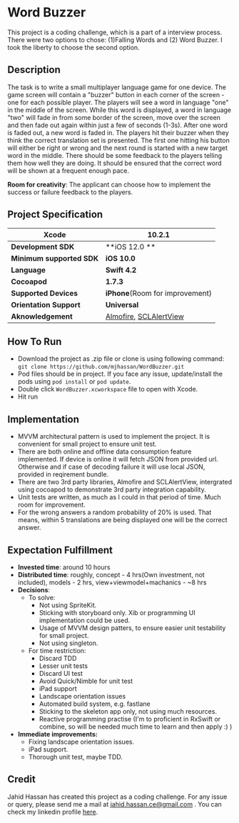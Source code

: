 # Word Buzzer
This project is a coding challenge, which is a part of a interview process. There were two options to chose: (1)Falling Words and (2) Word Buzzer. I took the liberty to choose the second option.

## Description
The task is to write a small multiplayer language game for one device. The game screen will contain a "buzzer" button in each corner of the screen - one for each possible player.
The players will see a word in language "one" in the middle of the screen. While this word is displayed, a word in language "two" will fade in from some border of the screen, move over the screen and then fade out again within just a few of seconds (1-3s). After one word is faded out, a new word is faded in.
The players hit their buzzer when they think the correct translation set is presented. The first one hitting his button will either be right or wrong and the next round is started with a new target word in the middle. There should be some feedback to the players telling them how well they are doing.
It should be ensured that the correct word will be shown at a frequent enough pace.

**Room for creativity**: The applicant can choose how to implement the success or failure feedback to the players.

## Project Specification
| Xcode  | 10.2.1  |
| ------------ | ------------ |
| **Development SDK**  |  **iOS 12.0 ** |
| **Minimum supported SDK**  |  **iOS 10.0**  |
| **Language**  | **Swift 4.2**  |
|  **Cocoapod** | **1.7.3**  |
| **Supported Devices** | **iPhone**(Room for improvement) |
| **Orientation Support** | **Universal** |
| **Aknowledgement** | [Almofire](https://github.com/Alamofire/Alamofire), [SCLAlertView](https://github.com/vikmeup/SCLAlertView-Swift)|

## How To Run
- Download the project as .zip file or clone is using following command:
`git clone https://github.com/mjhassan/WordBuzzer.git`
- Pod files should be in project. If you face any issue, update/install the pods using `pod install` or `pod update`.
- Double click `WordBuzzer.xcworkspace` file to open with Xcode.
- Hit run

## Implementation
- MVVM architectural pattern is used to implement the project. It is convenient for small project to ensure unit test.
- There are both online and offline data consumption feature implemented. If device is online it will fetch JSON from provided url. Otherwise and if case of decoding failure it will use local JSON, provided in reqirement bundle.
- There are two 3rd party libraries, Almofire and SCLAlertView, intergrated using cocoapod to demonstrate 3rd party integration capability.
- Unit tests are written, as much as I could in that period of time. Much room for improvement.
- For the wrong answers a random probability of 20% is used. That means, within 5 translations are being displayed one will be the correct answer.

## Expectation Fulfillment
- **Invested time**: around 10 hours
- **Distributed time**: roughly, concept - 4 hrs(Own investment, not included), models - 2 hrs, view+viewmodel+machanics - ~8 hrs
- **Decisions**:
	- To solve:
		- Not using SpriteKit.
		- Sticking with storyboard only. Xib or programming UI implementation could be used.
		- Usage of MVVM design patters, to ensure easier unit testability for small project.
		- Not using singleton.
	- For time restriction:
		- Discard TDD
		- Lesser unit tests
		- Discard UI test
		- Avoid Quick/Nimble for unit test
		- iPad support
		- Landscape orientation issues
		- Automated build system, e.g. fastlane
		- Sticking to the skeleton app only, not using much resources.
		- Reactive programming practise (I'm to proficient in RxSwift or combine, so will be needed much time to learn and then apply :) )
- **Immediate improvements:**
	- Fixing landscape orientation issues.
	- iPad support.
	- Thorough unit test, maybe TDD.

## Credit
Jahid Hassan has created this project as a coding challenge. For any issue or query, please send me a mail at jahid.hassan.ce@gmail.com . You can check my linkedin profile [here](https://www.linkedin.com/in/mjhassan).
